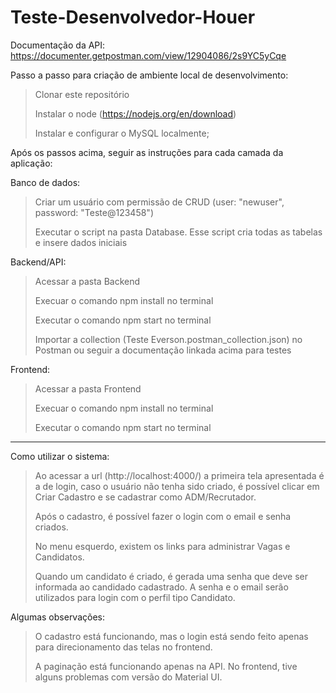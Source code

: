 # Teste-Desenvolvedor-Houer
Documentação da API:
https://documenter.getpostman.com/view/12904086/2s9YC5yCqe

Passo a passo para criação de ambiente local de desenvolvimento:
> Clonar este repositório
> 
> Instalar o node (https://nodejs.org/en/download)
> 
> Instalar e configurar o MySQL localmente;

Após os passos acima, seguir as instruções para cada camada da aplicação:

Banco de dados:
> Criar um usuário com permissão de CRUD (user: "newuser", password: "Teste@123458")
> 
> Executar o script na pasta Database. Esse script cria todas as tabelas e insere dados iniciais


Backend/API:
> Acessar a pasta Backend
> 
> Execuar o comando npm install no terminal
> 
> Executar o comando npm start no terminal
> 
> Importar a collection (Teste Everson.postman_collection.json) no Postman ou seguir a documentação linkada acima para testes


Frontend:
> Acessar a pasta Frontend
> 
> Execuar o comando npm install no terminal
> 
> Executar o comando npm start no terminal


_____________________________________________________________________________


Como utilizar o sistema:

> Ao acessar a url (http://localhost:4000/) a primeira tela apresentada é a de login, caso o usuário não tenha sido criado, é possível clicar em Criar Cadastro e se cadastrar como ADM/Recrutador.
>
> Após o cadastro, é possível fazer o login com o email e senha criados.
>
> No menu esquerdo, existem os links para administrar Vagas e Candidatos.
>
> Quando um candidato é criado, é gerada uma senha que deve ser informada ao candidado cadastrado. A senha e o email serão utilizados para login com o perfil tipo Candidato.


Algumas observações:

> O cadastro está funcionando, mas o login está sendo feito apenas para direcionamento das telas no frontend.
>
> A paginação está funcionando apenas na API. No frontend, tive alguns problemas com versão do Material UI.







